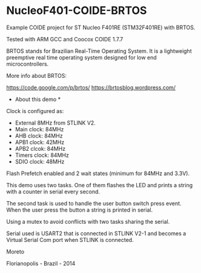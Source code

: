 NucleoF401-COIDE-BRTOS
======================

Example COIDE project for ST Nucleo F401RE (STM32F401RE) with BRTOS.

Tested with ARM GCC and Coocox COIDE 1.7.7

BRTOS stands for Brazilian Real-Time Operating System. It is a lightweight 
preemptive real time operating system designed for low end microcontrollers.

More info about BRTOS:

https://code.google.com/p/brtos/
https://brtosblog.wordpress.com/

* About this demo *

Clock is configured as:
 * External 8MHz from STLINK V2.
 * Main clock: 84MHz
 * AHB clock: 84MHz
 * APB1 clock: 42MHz
 * APB2 clcok: 84MHz
 * Timers clock: 84MHz
 * SDIO clock: 48MHz

Flash Prefetch enabled and 2 wait states (minimum for 84MHz and 3.3V).

This demo uses two tasks. One of them flashes the LED and prints a
string with a counter in serial every second.

The second task is used to handle the user button switch press event. When the user press the
button a string is printed in serial.

Using a mutex to avoid conflicts with two tasks sharing the serial.

Serial used is USART2 that is connected in STLINK V2-1 and becomes 
a Virtual Serial Com port when STLINK is connected.

Moreto

Florianopolis - Brazil - 2014
